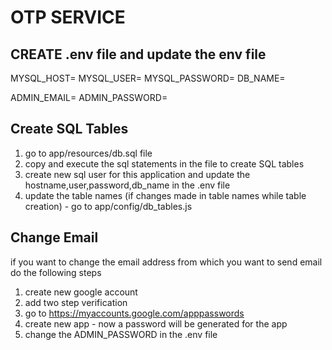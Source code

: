 # OTP SERVICE

## CREATE .env file and update the env file

MYSQL_HOST=
MYSQL_USER=
MYSQL_PASSWORD=
DB_NAME=

ADMIN_EMAIL=
ADMIN_PASSWORD=

## Create SQL Tables

1) go to app/resources/db.sql file
2) copy and execute the sql statements in the file to create SQL tables
3) create new sql user for this application and update the hostname,user,password,db_name in the .env file
4) update the table names (if changes made in table names while table creation) - go to app/config/db_tables.js

## Change Email

if you want to change the email address from which you
want to send email do the following steps

1) create new google account
2) add two step verification
3) go to https://myaccounts.google.com/apppasswords
4) create new app - now a password will be generated for the app
5) change the ADMIN_PASSWORD in the .env file